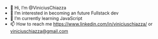 - 👋 Hi, I’m @ViniciusChiazza
- 👀 I’m interested in becoming an future Fullstack dev
- 🌱 I’m currently learning JavaScript
- 📫 How to reach me https://www.linkedin.com/in/viniciuschiazza/ or viniciuschiazza@gmail.com

<!---
ViniciusChiazza/ViniciusChiazza is a ✨ special ✨ repository because its `README.md` (this file) appears on your GitHub profile.
You can click the Preview link to take a look at your changes.
--->
